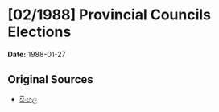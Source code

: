# [02/1988] Provincial Councils Elections

**Date:** 1988-01-27

## Original Sources

- [සිංහල](https://documents.gov.lk/view/acts/1988/1/02-1988_S.pdf)
